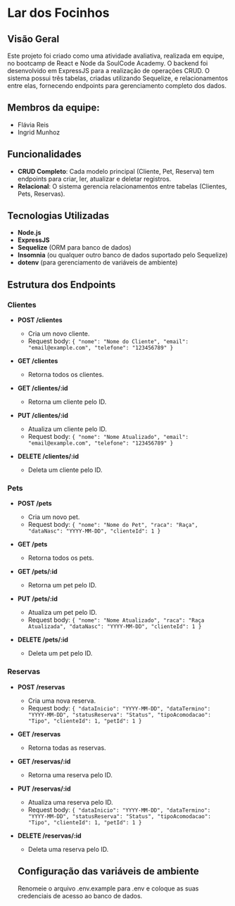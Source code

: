 # Lar dos Focinhos

## Visão Geral

Este projeto foi criado como uma atividade avaliativa, realizada em equipe, no bootcamp de React e Node da SoulCode Academy. O backend foi desenvolvido em ExpressJS para a realização de operações CRUD. O sistema possui três tabelas, criadas utilizando Sequelize, e relacionamentos entre elas, fornecendo endpoints para gerenciamento completo dos dados.

## Membros da equipe:
- Flávia Reis
- Ingrid Munhoz

## Funcionalidades

- **CRUD Completo**: Cada modelo principal (Cliente, Pet, Reserva) tem endpoints para criar, ler, atualizar e deletar registros.
- **Relacional**: O sistema gerencia relacionamentos entre tabelas (Clientes, Pets, Reservas).

## Tecnologias Utilizadas

- **Node.js**
- **ExpressJS**
- **Sequelize** (ORM para banco de dados)
- **Insomnia** (ou qualquer outro banco de dados suportado pelo Sequelize)
- **dotenv** (para gerenciamento de variáveis de ambiente)

## Estrutura dos Endpoints

### Clientes

- **POST /clientes**
  - Cria um novo cliente.
  - Request body: `{ "nome": "Nome do Cliente", "email": "email@example.com", "telefone": "123456789" }`

- **GET /clientes**
  - Retorna todos os clientes.

- **GET /clientes/:id**
  - Retorna um cliente pelo ID.

- **PUT /clientes/:id**
  - Atualiza um cliente pelo ID.
  - Request body: `{ "nome": "Nome Atualizado", "email": "email@example.com", "telefone": "123456789" }`

- **DELETE /clientes/:id**
  - Deleta um cliente pelo ID.

### Pets

- **POST /pets**
  - Cria um novo pet.
  - Request body: `{ "nome": "Nome do Pet", "raca": "Raça", "dataNasc": "YYYY-MM-DD", "clienteId": 1 }`

- **GET /pets**
  - Retorna todos os pets.

- **GET /pets/:id**
  - Retorna um pet pelo ID.

- **PUT /pets/:id**
  - Atualiza um pet pelo ID.
  - Request body: `{ "nome": "Nome Atualizado", "raca": "Raça Atualizada", "dataNasc": "YYYY-MM-DD", "clienteId": 1 }`

- **DELETE /pets/:id**
  - Deleta um pet pelo ID.

### Reservas

- **POST /reservas**
  - Cria uma nova reserva.
  - Request body: `{ "dataInicio": "YYYY-MM-DD", "dataTermino": "YYYY-MM-DD", "statusReserva": "Status", "tipoAcomodacao": "Tipo", "clienteId": 1, "petId": 1 }`

- **GET /reservas**
  - Retorna todas as reservas.

- **GET /reservas/:id**
  - Retorna uma reserva pelo ID.

- **PUT /reservas/:id**
  - Atualiza uma reserva pelo ID.
  - Request body: `{ "dataInicio": "YYYY-MM-DD", "dataTermino": "YYYY-MM-DD", "statusReserva": "Status", "tipoAcomodacao": "Tipo", "clienteId": 1, "petId": 1 }`

- **DELETE /reservas/:id**
  - Deleta uma reserva pelo ID.

  ## Configuração das variáveis de ambiente

  Renomeie o arquivo .env.example para .env e coloque as suas credenciais de acesso ao banco de dados.
